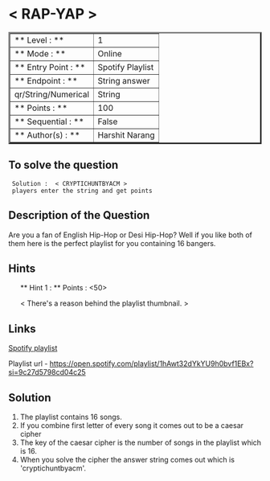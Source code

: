 # < RAP-YAP >

<table border=3 >
<tr>
    <td>** Level : **</td>
    <td> 1 </td>
</tr>
<tr>
    <td>** Mode : **</td>
    <td>Online</td>
</tr>
<tr>
    <td>** Entry Point : ** </td>
    <td>Spotify Playlist</td>
</tr>
<tr>
    <td>** Endpoint : ** </td>
    <td>String answer</td>
</tr>
<tr>
    <td>qr/String/Numerical</td>
    <td>String</td>
</tr>
<tr>
    <td>** Points : **</td>
    <td>100</td>
</tr>
<tr>
    <td>** Sequential : ** </td>
    <td>False</td>
</tr>
<tr>
    <td>** Author(s) : ** </td>
    <td>Harshit Narang</td>
</tr>
</table>

## To solve the question 


     Solution :  < CRYPTICHUNTBYACM >
     players enter the string and get points


## Description of the Question

Are you a fan of English Hip-Hop or Desi Hip-Hop? Well if you like both of them here is the perfect playlist for you containing 16 bangers.

## Hints

<ol>
** Hint 1 : ** 
Points : <50>

< There's a reason behind the playlist thumbnail. >
</ol>

## Links 
[Spotify playlist](https://open.spotify.com/playlist/1hAwt32dYkYU9h0bvf1EBx?si=9c27d5798cd04c25) 

Playlist url - https://open.spotify.com/playlist/1hAwt32dYkYU9h0bvf1EBx?si=9c27d5798cd04c25

## Solution 

1. The playlist contains 16 songs.
2. If you combine first letter of every song it comes out to be a caesar cipher
3. The key of the caesar cipher is the number of songs in the playlist which is 16.
4. When you solve the cipher the answer string comes out which is 'cryptichuntbyacm'.

